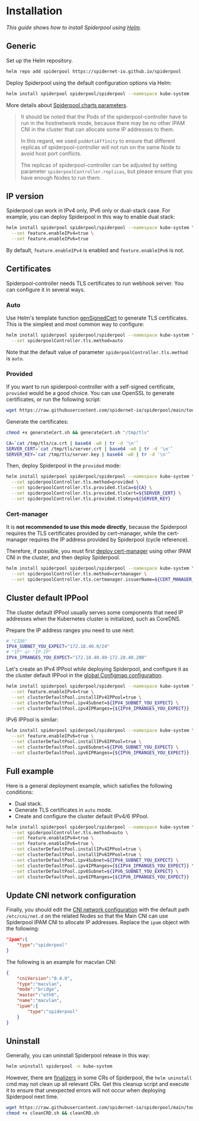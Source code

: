 # Installation

*This guide shows how to install Spiderpool using [Helm](https://helm.sh/).* 

## Generic

Set up the Helm repository.

```bash
helm repo add spiderpool https://spidernet-io.github.io/spiderpool
```

Deploy Spiderpool using the default configuration options via Helm:

```bash
helm install spiderpool spiderpool/spiderpool --namespace kube-system
```

More details about [Spiderpool charts parameters](https://github.com/spidernet-io/spiderpool/blob/main/charts/spiderpool/README.md#parameters).

>It should be noted that the Pods of the spiderpool-controller have to run in the hostnetwork mode, because there may be no other IPAM CNI in the cluster that can allocate some IP addresses to them.
>
>In this regard, we used `podAntiAffinity` to ensure that different replicas of spiderpool-controller will not run on the same Node to avoid host port conflicts.
>
>The replicas of spiderpool-controller can be adjusted by setting parameter `spiderpoolController.replicas`, but please ensure that you have enough Nodes to run them.

## IP version

Spiderpool can work in IPv4 only, IPv6 only or dual-stack case. For example, you can deploy Spiderpool in this way to enable dual stack:

```bash
helm install spiderpool spiderpool/spiderpool --namespace kube-system \
  --set feature.enableIPv4=true \
  --set feature.enableIPv6=true
```

By default, `feature.enableIPv4` is enabled and `feature.enableIPv6` is not.

## Certificates

Spiderpool-controller needs TLS certificates to run webhook server. You can configure it in several ways.

### Auto

Use Helm's template function [genSignedCert](https://helm.sh/docs/chart_template_guide/function_list/#gensignedcert) to generate TLS certificates. This is the simplest and most common way to configure:

```bash
helm install spiderpool spiderpool/spiderpool --namespace kube-system \
  --set spiderpoolController.tls.method=auto
```

Note that the default value of parameter `spiderpoolController.tls.method` is `auto`.

### Provided

If you want to run spiderpool-controller with a self-signed certificate, `provided` would be a good choice. You can use OpenSSL to generate certificates, or run the following script:

```bash
wget https://raw.githubusercontent.com/spidernet-io/spiderpool/main/tools/cert/generateCert.sh
```

Generate the certificates:

```bash
chmod +x generateCert.sh && generateCert.sh "/tmp/tls"

CA=`cat /tmp/tls/ca.crt | base64 -w0 | tr -d '\n'`
SERVER_CERT=`cat /tmp/tls/server.crt | base64 -w0 | tr -d '\n'`
SERVER_KEY=`cat /tmp/tls/server.key | base64 -w0 | tr -d '\n'`
```

Then, deploy Spiderpool in the `provided` mode:

```bash
helm install spiderpool spiderpool/spiderpool --namespace kube-system \
  --set spiderpoolController.tls.method=provided \
  --set spiderpoolController.tls.provided.tlsCa=${CA} \
  --set spiderpoolController.tls.provided.tlsCert=${SERVER_CERT} \
  --set spiderpoolController.tls.provided.tlsKey=${SERVER_KEY}
```

### Cert-manager

It is **not recommended to use this mode directly**, because the Spiderpool requires the TLS certificates provided by cert-manager, while the cert-manager requires the IP address provided by Spiderpool (cycle reference).

Therefore, if possible, you must first [deploy cert-manager](https://cert-manager.io/docs/installation/) using other IPAM CNI in the cluster, and then deploy Spiderpool.

```bash
helm install spiderpool spiderpool/spiderpool --namespace kube-system \
  --set spiderpoolController.tls.method=certmanager \
  --set spiderpoolController.tls.certmanager.issuerName=${CERT_MANAGER_ISSUER_NAME}
```

## Cluster default IPPool

The cluster default IPPool usually serves some components that need IP addresses when the Kubernetes cluster is initialized, such as CoreDNS.

Prepare the IP address ranges you need to use next:

```bash
# "CIDR"
IPV4_SUBNET_YOU_EXPECT="172.18.40.0/24"
# "IP" or "IP-IP"
IPV4_IPRANGES_YOU_EXPECT="172.18.40.40-172.20.40.200"
```

Let's create an IPv4 IPPool while deploying Spiderpool, and configure it as the cluster default IPPool in the [global Configmap configuration](https://github.com/spidernet-io/spiderpool/blob/main/docs/concepts/config.md#configmap-configuration). 

```bash
helm install spiderpool spiderpool/spiderpool --namespace kube-system \
  --set feature.enableIPv4=true \
  --set clusterDefaultPool.installIPv4IPPool=true \
  --set clusterDefaultPool.ipv4Subnet=${IPV4_SUBNET_YOU_EXPECT} \
  --set clusterDefaultPool.ipv4IPRanges={${IPV4_IPRANGES_YOU_EXPECT}}
```

IPv6 IPPool is similar:

```bash
helm install spiderpool spiderpool/spiderpool --namespace kube-system \
  --set feature.enableIPv6=true \
  --set clusterDefaultPool.installIPv6IPPool=true \
  --set clusterDefaultPool.ipv6Subnet=${IPV6_SUBNET_YOU_EXPECT} \
  --set clusterDefaultPool.ipv6IPRanges={${IPV6_IPRANGES_YOU_EXPECT}}
```

## Full example

Here is a general deployment example, which satisfies the following conditions:

- Dual stack.
- Generate TLS certificates in `auto` mode.
- Create and configure the cluster default IPv4/6 IPPool.

```bash
helm install spiderpool spiderpool/spiderpool --namespace kube-system \
  --set spiderpoolController.tls.method=auto \
  --set feature.enableIPv4=true \
  --set feature.enableIPv6=true \
  --set clusterDefaultPool.installIPv4IPPool=true \
  --set clusterDefaultPool.installIPv6IPPool=true \
  --set clusterDefaultPool.ipv4Subnet=${IPV4_SUBNET_YOU_EXPECT} \
  --set clusterDefaultPool.ipv4IPRanges={${IPV4_IPRANGES_YOU_EXPECT}} \
  --set clusterDefaultPool.ipv6Subnet=${IPV6_SUBNET_YOU_EXPECT} \
  --set clusterDefaultPool.ipv6IPRanges={${IPV6_IPRANGES_YOU_EXPECT}}
```

## Update CNI network configuration

Finally, you should edit the [CNI network configuration](https://www.cni.dev/docs/spec/#section-1-network-configuration-format) with the default path `/etc/cni/net.d` on the related Nodes so that the Main CNI can use Spiderpool IPAM CNI to allocate IP addresses. Replace the `ipam` object with the following:

```json
"ipam":{
    "type":"spiderpool"
}
```

The following is an example for macvlan CNI:

```json
{
    "cniVersion":"0.4.0",
    "type":"macvlan",
    "mode":"bridge",
    "master":"eth0",
    "name":"macvlan",
    "ipam":{
        "type":"spiderpool"
    }
}
```

## Uninstall

Generally, you can uninstall Spiderpool release in this way:

```bash
helm uninstall spiderpool -n kube-system
```

However, there are [finalizers](https://kubernetes.io/docs/concepts/overview/working-with-objects/finalizers/) in some CRs of Spiderpool, the `helm uninstall` cmd may not clean up all relevant CRs. Get this cleanup script and execute it to ensure that unexpected errors will not occur when deploying Spiderpool next time.

```bash
wget https://raw.githubusercontent.com/spidernet-io/spiderpool/main/tools/scripts/cleanCRD.sh
chmod +x cleanCRD.sh && cleanCRD.sh
```
